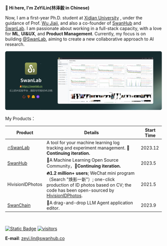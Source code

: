 **👋 Hi here, I'm ZeYiLin(林泽毅 in Chinese)**

Now, I am a first-year Ph.D. student at [Xidian University](https://www.xidian.edu.cn/) , under the guidance of Prof. [Wu Jiaji](https://web.xidian.edu.cn/wujj/), and also a co-founder of [SwanHub](https://swanhub.co) and [SwanLab](https://github.com/SwanHubX/SwanLab). I am passionate about working in a full-stack capacity, with a love for **ML**, **UI&UX**, and **Product Management**. Currently, my focus is on building [@SwanLab](https://github.com/SwanHubX/SwanLab), aiming to create a new collaborative approach to AI research.

<a href="https://swanlab.cn"><img width="1612" alt="Frame 2546" src="swanlab-overview-new.png"></a>

My Products：

| Product | Details       | Start Time|
| ------  | ------- | ---------------- |
| [🔥SwanLab](https://github.com/SwanHubX/SwanLab)   | A tool for your machine learning log tracking and experiment management. **🚀Continuing iteration.** | 2023.12 |
| [SwanHub](https://swanhub.co)     | 🤖A Machine Learning Open Source Community，**🚀Continuing iteration.**    | 2023.5 |
| HivisionIDPhotos   | **🔥1.2 million+ users**; WeChat mini program（Search "焕影一新"）; one-click production of ID photos based on CV; the code has been open-sourced by [HivisionIDPhotos](https://github.com/xiaolin199912/HivisionIDPhotos).   | 2021.5 |
| [SwanChain](https://swanchain.co)   | 🔧A drag-and-drop LLM Agent application editor. | 2023.9 |
<br>

<a href="https://www.zhihu.com/people/eager-59" target="_blank"><img alt="Static Badge" src="https://img.shields.io/badge/Zhihu-知乎-4362f6"></a>
[![visitors](https://visitor-badge.laobi.icu/badge?page_id=zeyilin.zeyilin-badge)](https://github.com/Zeyi-Lin/zeyi-lin)

**E-mail**: zeyi.lin@swanhub.co
